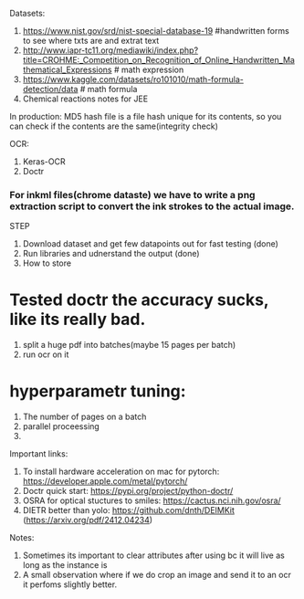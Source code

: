 Datasets:
1. https://www.nist.gov/srd/nist-special-database-19 #handwritten forms to see where txts are and extrat text
2. http://www.iapr-tc11.org/mediawiki/index.php?title=CROHME:_Competition_on_Recognition_of_Online_Handwritten_Mathematical_Expressions # math expression
3. https://www.kaggle.com/datasets/ro101010/math-formula-detection/data # math formula
4. Chemical reactions notes for JEE 

In production: MD5 hash file is a file hash unique for its contents, so you can check if the contents are the same(integrity check)

OCR:
1. Keras-OCR
2. Doctr

### For inkml files(chrome dataste) we have to write a png extraction script to convert the ink strokes to the actual image.


STEP
1. Download dataset and get few datapoints out for fast testing (done)
2. Run libraries and udnerstand the output (done)
3. How to store

# Tested doctr the accuracy sucks, like its really bad.

1. split a huge pdf into batches(maybe 15 pages per batch)
2. run ocr on it 



# hyperparametr tuning:
1. The number of pages on a batch
2. parallel proceessing
3. 



Important links:
1. To install hardware acceleration on mac for pytorch: https://developer.apple.com/metal/pytorch/
2. Doctr quick start: https://pypi.org/project/python-doctr/
3. OSRA for optical stuctures to smiles: https://cactus.nci.nih.gov/osra/
4. DIETR better than yolo: https://github.com/dnth/DEIMKit (https://arxiv.org/pdf/2412.04234)


Notes:
1. Sometimes its important to clear attributes after using bc it will live as long as the instance is
2. A small observation where if we do crop an image and send it to an ocr it perfoms slightly better.